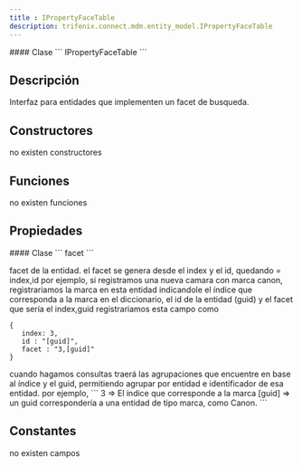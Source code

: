 ```yaml
---
title : IPropertyFaceTable
description: trifenix.connect.mdm.entity_model.IPropertyFaceTable
---
```




<CodeBlock slots = 'heading, code' repeat = '1' languages = 'C#' />
#### Clase
```
IPropertyFaceTable
```

## Descripción
Interfaz para entidades que implementen un facet de busqueda.
## Constructores

no existen constructores


## Funciones

no existen funciones

## Propiedades

<CodeBlock slots = 'heading, code' repeat = '1' languages = 'C#' />
#### Clase
```
facet
```

facet de la entidad.
el facet se genera desde el index y el id, quedando = index,id
por ejemplo,
si registramos una nueva  camara con marca canon, registrariamos la marca en esta entidad indicandole el índice que
corresponda a la marca en el diccionario, el id de la entidad (guid)
y el facet que sería el index,guid
registrariamos esta campo como

```
{
   index: 3,
   id : "[guid]",
   facet : "3,[guid]"
}
```

cuando hagamos consultas traerá las agrupaciones que encuentre en base al índice y el guid,
permitiendo agrupar por entidad e identificador de esa entidad.
por ejemplo,
\`\`\`
3 => El índice que corresponde a la marca
[guid] => un guid correspondería a una entidad de tipo marca, como Canon.
\`\`\`
## Constantes
no existen campos

